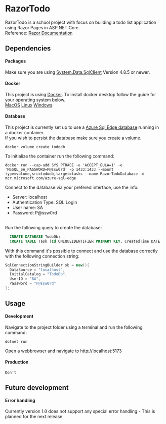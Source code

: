 # RazorTodo
RazorTodo is a school project with focus on building a todo list application using Razor Pages in ASP.NET Core. <br>
Reference: [Razor Documentation](https://learn.microsoft.com/en-us/aspnet/core/razor-pages/?view=aspnetcore-7.0&tabs=visual-studio)
## Dependencies
#### Packages
Make sure you are using [System.Data.SqlClient](https://www.nuget.org/packages/System.Data.SqlClient) Version 4.8.5 or newer.
#### Docker
This project is using [Docker](https://www.docker.com/). To install docker desktop follow the guide for your operating system below. <br>
[MacOS](https://docs.docker.com/desktop/install/mac-install/) 
[Linux](https://docs.docker.com/desktop/install/linux-install/) 
[Windows](https://docs.docker.com/desktop/install/windows-install/)


#### Database
This project is currently set up to use a [Azure Sql Edge database](https://hub.docker.com/_/microsoft-azure-sql-edge) running in a docker container. <br>
If you wish to persist the database make sure you create a volume.

```
docker volume create tododb
```

To initialize the container run the following command:

```
docker run --cap-add SYS_PTRACE -e 'ACCEPT_EULA=1' -e 'MSSQL_SA_PASSWORD=P@ssw0rd' -p 1433:1433 --mount type=volume,src=tododb,target=tasks --name RazorTodoDatabase -d mcr.microsoft.com/azure-sql-edge
```

Connect to the database via your prefered interface, use the info:
- Server: localhost
- Authentication Type: SQL Login
- User name: SA
- Password: P@ssw0rd
<br>
Run the following query to create the database:

```sql
  CREATE DATABASE TodoDb;
  CREATE TABLE Task (Id UNIQUEIDENTIFIER PRIMARY KEY, CreatedTime DATETIME, Description VARCHAR(25), Priority SMALLINT, Completed SMALLINT);
```

With this command it's possible to connect and use the database correctly with the following connection string:

```c#
SqlConnectionStringBuilder sb = new(){
  DataSource = "localhost",
  InitialCatalog = "TodoDb",
  UserID = "SA",
  Password = "P@ssw0rd"
};
```

## Usage
#### Development
Navigate to the project folder using a terminal and run the following command:

```
dotnet run
```
Open a webbrowser and navigate to http://localhost:5173

#### Production
```
Don't
```

## Future development
#### Error handling
Currently version 1.0 does not support any special error handling - This is planned for the next release
